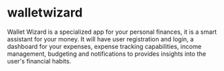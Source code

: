 # walletwizard
Wallet Wizard is a specialized app for your personal finances, it is a smart assistant for your money. It will have user registration and login, a dashboard for your expenses, expense tracking capabilities, income management, budgeting and notifications to provides insights into the user's financial habits.​
